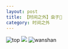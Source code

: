 ```yaml
---
layout: post
title: 【时间之外】虫子🐽
category: 时间之外
---
```

![top](http://rbwl8nwm4.hd-bkt.clouddn.com/img/top-220325-2.png)
![](http://ran7ztk3m.hd-bkt.clouddn.com/img/inspire-220512-1.png)
![wanshan](http://rbwl8nwm4.hd-bkt.clouddn.com/img/wanshan.png)
  




